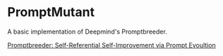 # PromptMutant
A basic implementation of Deepmind's Promptbreeder.

[Promptbreeder: Self-Referential Self-Improvement via Prompt Evoultion](https://arxiv.org/pdf/2309.16797.pdf)

